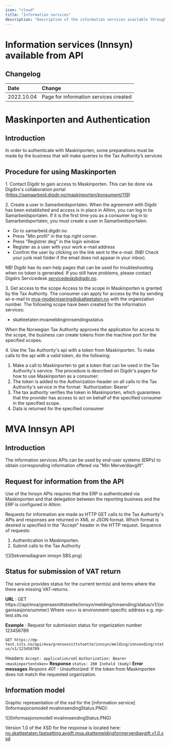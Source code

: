 ```yaml
---
icon: "cloud"
title: "Information services"
description: "Description of the information services available through API"
---
```


# Information services (Innsyn) available from API

## Changelog

| Date       | Change                                |
| :--------- | :------------------------------------ |
| 2022.10.04 | Page for information services created |

# Maskinporten and Authentication
## Introduction
In order to authenticate with Maskinporten, some preparations must be made by the business that will make queries to the Tax Authority’s services

## Procedure for using Maskinporten
1\. Contact Digdir to gain access to Maskinporten. This can be done via Digdirs's collaboration portal (https://samaarbeid.digdir.no/maskinporten/konsument/119)

2\. Create a user in Samarbeidsportalen. When the agreement with Digdir has been established and access is in place in Altinn, you can log in to Samarbeidsportalen. If it is the first time you as a consumer log in to Samarbeidsportalen, you must create a user in Samarbeidsportalen.

- Go to samarbeid.digdir.no
- Press "Min profil" in the top right corner.
- Press "Registrer deg" in the login window
- Register as a user with your work e-mail address
- Confirm the user by clicking on the link sent to the e-mail. (NB! Check your junk mail folder if the email does not appear in your inbox).

NB! Digdir has its own help pages that can be used for troubleshooting when no token is generated. If you still have problems, please contact Digdirs Servicedesk servicedesk@digdir.no.

3\. Get access to the scope
Access to the scope in Maskinporten is granted by the Tax Authority. The consumer can apply for access by the by sending an e-mail to mva-modernisering@skatteetaten.no with the organization number. The following scope have been created for the information services:
- skatteetaten:mvameldinginnsendingsstatus
 
When the Norwegian Tax Authority approves the application for access to the scope, the business can create tokens from the machine port for the specified scopes.

4\. Use the Tax Authority's api with a token from Maskinporten. To make calls to the api with a valid token, do the following:

1.	Make a call to Maskinporten to get a token that can be used in the Tax Authority's service. The procedure is described on Digdir's pages for how to use Maskinporten as a consumer:
2.	The token is added to the Authorization-header on all calls to the Tax Authority's service in the format: 'Authorization: Bearer'
3.	The tax authority verifies the token in Maskinporten, which guarantees that the provider has access to act on behalf of the specified consumer in the specified scope.
4.	Data is returned for the specified consumer

# MVA Innsyn API
## Introduction
The information services APIs can be used by end-user systems (ERPs) to obtain corresponding information offered via "Min Merverdiavgift".

## Request for information from the API
Use of the Innsyn APIs requires that the ERP is authenticated via Maskinporten and that delegation between the reporting business and the ERP is configured in Altinn.

Requests for information are made as HTTP GET calls to the Tax Authority's APIs and responses are returned in XML or JSON format. Which format is desired is specified in the "Accept" header in the HTTP request. Sequence of requests:

1. Authentication in Maskinporten.
2. Submit calls to the Tax Authority

![](Sekvensdiagram innsyn SBS.png)

## Status for submission of VAT return
The service provides status for the current term(s) and terms where the there are missing VAT-returns.

**URL** : GET https://<env>/api/mva/grensesnittstoette/innsyn/melding/innsending/status/v1/{organisasjonsnummer}
Where `<env>` is environment-specific address e.g. mp-test.sits.no

**Example** : Request for submission status for organization number 123456789

`GET https://mp-test.sits.no/api/mva/grensesnittstoette/innsyn/melding/innsending/status/v1/123456789`

Headers:
`Accept: application/xml`
`Authorization: Bearer <maskinportentoken>`
**Response**
`status: 200 Innhold (body)`
**Error messages**
_Respons 401 - Unauthorized:_
If the token from Maskinporten does not match the requested organization.

## Information model
Graphic representation of the xsd for the [information service](Informasjonsmodell mvaInnsendingStatus.PNG):

![](Informasjonsmodell mvaInnsendingStatus.PNG)


Version 1.0 of the XSD for the response is located here: [no.skatteetaten.fastsetting.avgift.mva.skattemeldingformerverdiavgift.v1.0.xsd](https://github.com/Skatteetaten/mva-meldingen/blob/master/docs/documentation/informasjonsmodell/xsd/no.skatteetaen.fastsetting.avgift.mva.mvaMeldingInnsendingStatus.v1.xsd)
